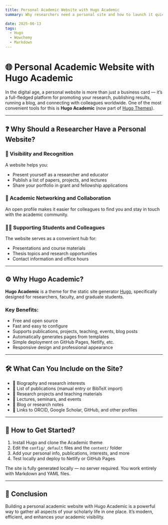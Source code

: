 ```yaml
---
title: Personal Academic Website with Hugo Academic
summary: Why researchers need a personal site and how to launch it quickly using Hugo Academic

date: 2025-06-13
tags:
  - Hugo
  - Wowchemy
  - Markdown
---
```


# 🌐 Personal Academic Website with Hugo Academic

In the digital age, a personal website is more than just a business card — it’s a full-fledged platform for promoting your research, publishing results, running a blog, and connecting with colleagues worldwide. One of the most convenient tools for this is **Hugo Academic** (now part of [Hugo Themes](https://themes.gohugo.io)).

---

## ❓ Why Should a Researcher Have a Personal Website?

### 📢 Visibility and Recognition
A website helps you:
- Present yourself as a researcher and educator
- Publish a list of papers, projects, and lectures
- Share your portfolio in grant and fellowship applications

### 🤝 Academic Networking and Collaboration
An open profile makes it easier for colleagues to find you and stay in touch with the academic community.

### 🧑‍🏫 Supporting Students and Colleagues
The website serves as a convenient hub for:
- Presentations and course materials
- Thesis topics and research opportunities
- Contact information and office hours

---

## ⚙️ Why Hugo Academic?

**Hugo Academic** is a theme for the static site generator [Hugo](https://gohugo.io), specifically designed for researchers, faculty, and graduate students.

### Key Benefits:
- Free and open source
- Fast and easy to configure
- Supports publications, projects, teaching, events, blog posts
- Automatically generates pages from templates
- Simple deployment on GitHub Pages, Netlify, etc.
- Responsive design and professional appearance

---

## 🛠 What Can You Include on the Site?

- 👤 Biography and research interests  
- 📄 List of publications (manual entry or BibTeX import)  
- 🧪 Research projects and teaching materials  
- 📅 Lectures, seminars, and events  
- 📝 Blog or research notes  
- 🔗 Links to ORCID, Google Scholar, GitHub, and other profiles  

---

## 🚀 How to Get Started?

1. Install Hugo and clone the Academic theme  
2. Edit the `config/_default` files and the `content/` folder  
3. Add your personal info, publications, interests, and more  
4. Test locally and deploy to Netlify or GitHub Pages  

The site is fully generated locally — no server required. You work entirely with Markdown and YAML files.

---

## 📌 Conclusion

Building a personal academic website with Hugo Academic is a powerful way to gather all aspects of your scholarly life in one place. It’s modern, efficient, and enhances your academic visibility.

